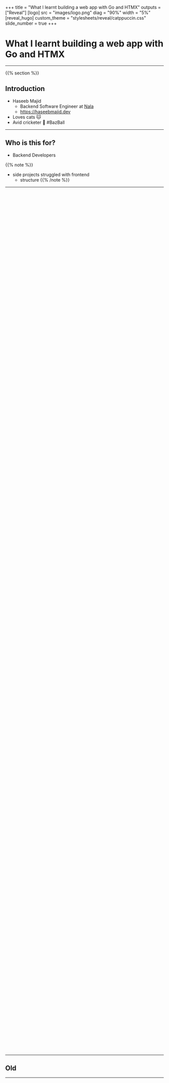 +++
title = "What I learnt building a web app with Go and HTMX"
outputs = ["Reveal"]
[logo]
src = "images/logo.png"
diag = "90%"
width = "5%"
[reveal_hugo]
custom_theme = "stylesheets/reveal/catppuccin.css"
slide_number = true
+++

# What I learnt building a web app with Go and HTMX

---

{{% section %}}


## Introduction

- Haseeb Majid
  - Backend Software Engineer at [Nala](https://www.nala.com/)
  - https://haseebmajid.dev
- Loves cats 🐱
- Avid cricketer 🏏 #BazBall

---

## Who is this for?

- Backend Developers

{{% note %}}
- side projects struggled with frontend
  - structure
{{% /note %}}

---

<img height="70%" width="auto" data-src="images/js_meme.jpg">

---

## Old

---

<img height="70%" width="auto" data-src="images/old_banterbus.png">

---

## New

---

<img width="80%" data-src="images/banterbus.png">

---

<img width="65%" data-src="images/banterbus_lobby.png">

---

<video data-autoplay src="images/banterbus.webm">


{{% /section %}}

---

{{% section %}}

## Tech Stack (Backend)

- Go
- Postgres
  - sqlc
- Templ

{{% note %}}
- No external framework dependencies
- Built-in routing with Go 1.22+ patterns
{{% /note %}}

---

## Tech Stack (Frontend)

- HTMX
- TailwindCSS
  - DaisyUI
- AlpineJS


{{% note %}}
{{% /note %}}

---

## How I Structure My Apps

---

## Project Layout

```
internal/
  config/             # Configuration
  service/            # Business logic
  store/              # Database layer (sqlc)
  transport/          # HTTP handlers
    http/
      controllers/    # Request handlers
      views/          # Templ templates
  telemetry/          # Observability
```

{{% note %}}
- Standard Go project layout
- Clean architecture principles
- Clear separation of concerns
{{% /note %}}


---

```
transport/http/views/
├── components/        # Reusable UI
├── layouts/           # Base page layouts
├── pages/             # Feature pages
├── sections/          # Page sections (lobby, dashboard)
└── langs/             # i18n translation files
    ├── en-GB.yaml
    ├── de-DE.yaml
    └── pt-PT.yaml
```

{{% note %}}
- Components for reusability (buttons, inputs, modals)
- Sections for complex page parts
- SVG icons as components
- YAML for translations with fallback
{{% /note %}}

---

<img height="80%" width="auto" data-src="images/stack.webp">

{{% /section %}}

---

{{% section %}}

## What is HTMX?

- A small library
- Basic interaction via HTML attributes

---

## HTMX in a Nutshell

> javascript fatigue:
longing for a hypertext
already in hand

— [htmx.org](https://htmx.org)

---

```html
<script src="https://unpkg.com/htmx.org@2.0.2"></script>
<script
   src="https://unpkg.com/htmx.org/dist/ext/json-enc.js">
</script>
```

---

## HTMX

```html{3-6|10-15}
<form
    class="space-y-4"
    hx-post="/waitlist"
    hx-target="#container"
    hx-swap="innerHTML"
    hx-ext="json-enc"
>
    <label class="w-full input validator">
        <i class="h-6 hgi hgi-solid hgi-tick-02"></i>
        <input
            type="email"
            name="email"
            placeholder="hello@example.com"
            required
        />
    </label>
    <div class="hidden validator-hint">
        Enter valid email address
    </div>
    <button
        type="submit"
        class="p-4 transition-colors btn btn-neutral btn-block hover:bg-secondary hover:text-neutral"
        hx-indicator=".hx-indicator"
        hx-disabled-elt="this"
    >
        <span class="htmx-show">Send Magic Link ✨</span>
        <span class="hidden justify-center items-center hx-indicator">
            <span class="loading loading-spinner"></span>
            <span class="ml-2">Sending...</span>
        </span>
    </button>
</form>

<div id="container"></div>
```

---

```Go
type Waitlist struct {
	Email string `json:"email"`
}
```

---

```html{6|13-15}
<div class="p-8 space-y-6 text-center">
    <div class="flex justify-center text-neutral">
        <i class="h-10 text-neutral hgi hgi-solid hgi-tick-02"></i>
    </div>
    <h3 class="text-2xl font-semibold">
        You're on the Waitlist 🎉
    </h3>
    <div class="space-y-6">
        <p>Thank you for your interest in our application.</p>
        <p>
            We'll notify you at
            <br/>
            <span class="font-mono text-primary">
                hello@haseebmajid.dev
            </span>
            <br/>
            when we're ready to launch.
        </p>
    </div>
</div>
```

---

<video data-autoplay src="images/waitlist_demo.mp4">

---

## Why HTMX?

- State on backend
- Reduced complexity
- Simpler tooling

{{% note %}}
- No npm
{{% /note %}}

---

## What about JSON?

- Separate API
- Mobile vs WebApp

{{% note %}}
- A bit more boilerplate
{{% /note %}}

---

<img height="100%" width="auto" data-src="images/shooting_htmx.png">

---

```html
<div hx-trigger="intersect once" />
<div hx-trigger="keyup changed delay:500ms" />
```

---

```go
w.Header().Set("HX-Retarget", "#error_modal_container")
w.Header().Set("Content-Type", "text/html")
```

---

## HTMX Response Codes

- **200**: Swap content (success)
- **204**: No content to swap

---

## Interactivity

- Alpine

{{% note %}}
- Stringify JS
- Hiding JS in HTML tags
- Just write JS
- Islands?
{{% /note %}}

---

```html
<script
src="https://cdn.jsdelivr.net/npm/alpinejs@3.14.3/dist/cdn.min.js">
</script>
```

---

```html{2-3|5|8}
<div
    x-data={ "showModal": false }
    @keydown.escape="showModal = false"
>
    <button type="button" @click="showModal = true">
        <i class="hgi-information-circle"></i>
    </button>
    <div x-show="showModal">modal</div>
</div>
```

---


<video data-autoplay src="images/modal_demo.mp4">

---

## TailwindCSS

- Lot of examples

{{% note %}}
- Bootstrap
- Long names
- Can be difficult to read
{{% /note %}}

---

```html{1-5}
<button type="button" class="text-white bg-blue-700
    hover:bg-blue-800 focus:ring-4 focus:ring-blue-300
    font-medium rounded-lg text-sm px-5 py-2.5 me-2
    mb-2 dark:bg-blue-600 dark:hover:bg-blue-700
    focus:outline-none dark:focus:ring-blue-800"
>Default</button>
```

---


<img width="100%" data-src="images/button.png">

---

## Alternatives

- Datastar
- Alpine AJAX

---

<img height="70%" width="auto" data-src="images/htmx_bellcurve.png">

{{% /section %}}

---


{{% section %}}

## Backend

- Go stdlib HTTP server

---

## Router

```go{5-11|13-21}
func main() {
    mux := http.NewServeMux()
    handler := &Handler{store: store}

    // Static files
    mux.Handle("/static/",
        http.StripPrefix("/static/",
            http.FileServer(http.Dir("./static"),
            ),
        ),
    )

    // API routes
    mux.HandleFunc(
        "POST /waitlist",
        handler.AddToWaitlist,
    )
    mux.HandleFunc(
        "GET /",
        handler.HomePage,
    )

    log.Fatal(http.ListenAndServe(":8080", mux))
}
```

---

## Groups

```go{2-3|5-8|10-21}
r := NewRouter()
// Global middleware
r.Use(recoverPanic, metrics, tracing)

r.Group(func(r *Router) {
    // Public group middleware
    r.Use(requestID, logRequest)
    r.HandleFunc("GET /", home)

    // Admin group
    r.Group(func(r *Router) {
        r.Use(authenticateUser, requireAdmin)
        r.HandleFunc(
            "GET /admin/dashboard",
            adminDashboard,
        )
        r.HandleFunc(
            "POST /admin/users",
            createUser,
        )
    })

    // API group
    r.Group(func(r *Router) {
        r.Use(corsHandler, jsonContentType)
        r.HandleFunc("POST /api/feedback", submitFeedback)
        r.HandleFunc("GET /api/health", healthCheck)
    })

    // WebSocket group
    r.Group(func(r *Router) {
        // Only authenticated users
        r.Use(auth)
        r.HandleFunc("GET /chat/room/{room_id}", handleWebSocket)
    })
})
```

---

## Handler

```go{1-3|5-8|9-22|24-25}
type Waitlist struct {
	Email string `json:"email"`
}

func (h *Handler) AddToWaitlist(
    w http.ResponseWriter,
    r *http.Request,
) {
    var req Waitlist
    json.NewDecoder(r.Body).Decode(&req)

    waitlist, err := h.store.AddToWaitlist(
        r.Context(),
        req.Email,
    )
    if err != nil {
        http.Error(w,
            err.Error(),
            http.StatusInternalServerError,
        )
        return
    }

    components.SuccessWaitlist(waitlist.Email).
        Render(r.Context(), w)
}
```

{{% /section %}}

---

{{% section %}}

## Templ

- HTML Templates
- LSP
- Components


{{% note %}}
- Components: reuse
- Downside: extra tooling, another CLI
{{% /note %}}

---

```go{1|3-6|8|9-12|14-15|17-20}
package sections

import (
	"gitlab.com/hmajid2301/banterbus/internal/service"
	"gitlab.com/hmajid2301/banterbus/internal/views/components"
)

templ Winner(state service.WinnerState, maxScore int) {
<div hx-swap-oob="innerHTML:#page">
    <div>
        <div class="flex">
            <div class="grid>
                <div>
                    The winner is
                    { state.Players[0].Nickname }
                </div>
                @components.Scoreboard(
                    state.Players,
                    maxScore,
                )
            </div>
        </div>
    </div>
</div>
}
```

---

## scripts.templ

```go{1|8}
templ Scripts(environment string) {
<script src="https://unpkg.com/htmx.org@2.0.2">
</script>
<script src=".../dist/ext/json-enc.js">
</script>
<script src=".../alpinejs@3.14.3/dist/cdn.min.js">
</script>
@sentryLoad(environment)
}
```

---


```js{1|2-6}
script sentryLoad(environment string) {
  Sentry.onLoad(function() {
    Sentry.init({
        environment: environment,
    });
  });
}
```


---

## layout.templ

```go{1|3|5|9|12|13}
package layouts

import "gitlab.com/hmajid2301/voxicle/internal/transport/http/views/components"

templ Base(title string, environment string) {
	<!DOCTYPE html>
	<html lang="en">
		<head>
			@components.Head(title)
		</head>
		<body class="bg-base-200 text-neutral">
			{ children... }
			@components.Scripts(environment)
		</body>
	</html>
}
```

---

```go{2-5}
templ Dashboard(title string, environment string) {
	@Base(title, environment) {
        <div class="drawer lg:drawer-open">
        </div>
    }
}
```

{{% /section %}}

---

{{% section %}}

## i18n

```go{1|5|6-9|10}
func (m Middleware) Locale(next http.Handler)
http.Handler {
    return http.HandlerFunc(
        func(w http.ResponseWriter, r *http.Request) {
            locale := extractLocaleFromURL(r.URL.Path)
            ctx, err := ctxi18n.WithLocale(
                r.Context(),
                locale,
            )
            next.ServeHTTP(w, r.WithContext(ctx))
    })
}
```

---

```yaml
en-GB:
  common:
    ready_button: "Ready"
    roomcode_label: "Room Code"
  home:
    start_button_label: "Start Game"
```
---

```go
@components.Button() {
    { i18n.T(ctx, "common.ready_button") }
}
```

---

```html
<button class="...">
    Ready
</button>
```

{{% /section %}}

---

{{% section %}}

## Postgres

- sqlc

---

## sqlc

```yaml{3|4-5|8-11}
version: "2"
sql:
  - engine: "postgresql"
    queries: "internal/store/db/sqlc/query.sql"
    schema: "internal/store/db/sqlc/migrations"
    gen:
      go:
        package: "db"
        out: "internal/store/db"
        sql_package: "pgx/v5"
        emit_interface: true
```

---

## query.sql

```sql
-- name: AddUser :one
insert into users (email) values ($1) returning *;
```

---

```bash
sqlc generate
```

---

## generated

```go{1-3|5-8|9-17}
const addUser = `-- name: AddUser :one
insert into users (email) values ($1) returning id, created_at, updated_at, email
`

func (q *Queries) AddUser(
    ctx context.Context,
    email string,
) (User, error) {
	row := q.db.QueryRow(ctx, addUser, email)
	var i User
	err := row.Scan(
		&i.ID,
		&i.CreatedAt,
		&i.UpdatedAt,
		&i.Email,
	)
	return i, err
}
```

---


```go
type Querier interface {
	AddFibbingItRole(ctx context.Context, arg AddFibbingItRoleParams) (FibbingItPlayerRole, error)
	AddPlayer(ctx context.Context, arg AddPlayerParams) (Player, error)
	AddQuestion(ctx context.Context, arg AddQuestionParams) (Question, error)
	AddQuestionTranslation(ctx context.Context, arg AddQuestionTranslationParams) (QuestionsI18n, error)
	AddRoom(ctx context.Context, arg AddRoomParams) (Room, error)
	GetAllPlayerByRoomCode(ctx context.Context, roomCode string) ([]GetAllPlayerByRoomCodeRow, error)
    // ...
}
```

---

## Goose

```sql{3-8|14}
-- +goose Up
-- +goose StatementBegin
CREATE TABLE IF NOT EXISTS feedback (
    id UUID PRIMARY KEY DEFAULT generate_uuidv7(),
    created_at TIMESTAMP DEFAULT current_timestamp,
    updated_at TIMESTAMP DEFAULT current_timestamp,
    title TEXT NOT NULL,
    description TEXT NOT NULL,
);
-- +goose StatementEnd

-- +goose Down
-- +goose StatementBegin
DROP TABLE IF EXISTS feedback;
-- +goose StatementEnd
```

{{% note %}}
- **Type Safety**: Schema changes update Go types automatically
- **Compile-Time Errors**: Invalid queries caught during build
- When you change schema, sqlc regenerates types
- No runtime surprises with wrong column types
- Database versioning is explicit
{{% /note %}}

---

## Transactions

```go{2-3|4-8|13-18}
func (s *DB) StartGame(ctx context.Context, arg StartGameArgs) error {
return s.TransactionWithRetry(ctx, func(q *Queries)
error {
// Update room state
_, err := q.UpdateRoomState(ctx, UpdateParams{
    RoomState: Playing.String(),
    ID:        arg.RoomID,
})
if err != nil {
    return err
}

// Add game state
_, err = q.AddGameState(ctx, AddGameStateParams{
    ID:     arg.GameStateID,
    RoomID: arg.RoomID,
    State:  FibbingITQuestion.String(),
})
if err != nil {
    return err
}

// Assign roles to players
for i, player := range arg.Players {
    role := "normal"
    if i == arg.FibberLoc { role = "fibber" }

    _, err = q.AddFibbingItRole(ctx, AddFibbingItRoleParams{
        PlayerID: player.ID, Role: role,
    })
    if err != nil {
        return err
    }
}
return nil
})
}
```

---

```go{1|2|3}
type Storer interface {
	db.Querier
	StartGame(ctx context.Context, arg db.StartGameArgs) error
}
```

{{% /section %}}

---

{{% section %}}

## WebSockets

```html{2-3|6-7|9-10}
<div
     hx-ext="ws"
     ws-connect="/ws">

    <form
        hx-vals='{"message_type": "submit_vote" }'
        ws-send
    >
        <input name="voted_player_nickname"
            value={ player.Nickname }/>
    </form>
</div>
```

{{% /section %}}

---

{{% section %}}

## DevEx

---

```yaml
services:
  postgres:
    image: postgres:17.4
    ports:
      - "5432:5432"
    environment:
      POSTGRES_USER: postgres
      POSTGRES_PASSWORD: postgres
    volumes:
      - postgres-data:/var/lib/postgresql/data
      - ./docker/postgres-init.sql:/docker-entrypoint-initdb.d/init.sql
```

---

## Taskfile.yml

```yaml{|14-16|16}
version: "3"

tasks:
  build:
    desc: Build the binary in a tmp location.
    cmds:
      - go build -o ./tmp/main ./cmd/server/main.go

  dev:
    desc: Start the app in dev mode with live-reloading.
    dotenv:
      - .env.local
    cmds:
      - podman-compose up -d
      - task: watch
      - air
```

---

## .air.toml

```toml
[build]
bin = "./tmp/main"
cmd = "task build"
exclude_dir = ["assets", "tmp", "vendor", "testdata"]
include_ext = ["go", "css", "templ"]
exclude_regex = ["_test.go"]
```

---

<img width="100%" height="auto" data-src="images/logs.gif">

---

## Nix

```bash
example on main via 🐹 v1.22.8
❯ which golangci-lint

example on main via 🐹 v1.22.8
❯ nix develop

example on main via 🐹 v1.22.8 ❄️ impure (nix-shell-env)
❯ which golangci-lint
/nix/store/kcd...golangci-lint-1.56.2/bin/golangci-lint
```

{{% /section %}}

---

{{% section %}}

## When not to use HTMX?

- Lots of frontend reactivity
- Separate frontend/backend teams
- Design System?

---

## Other Issues?

- Alpine: Stringified JS
- TailwindCSS: Complicated CSS
- Templ: Another tool
- SQLC: Dynamic queries

---

## Further

- Observability
  - OTel
- Playwright
  - Go
- OpenAPI Specification

{{% /section %}}

---

<img width="50%" height="auto" data-src="images/qr.png">

https://haseebmajid.dev/slides/go-lab-htmx-go-web-app/

---

## References & Thanks

- **alexedwards.net** - [Middleware organization patterns](https://www.alexedwards.net/blog/organize-your-go-middleware-without-dependencies)
- **Example:** Banterbus (Game): https://gitlab.com/hmajid2301/banterbus

---

- Nix Dev Shell: https://www.youtube.com/watch?v=bdGfn_ihHOk
- Playwright: https://www.youtube.com/watch?v=XdBhYt3-bbU
- OTel & Go: GOPHERCON TALK
